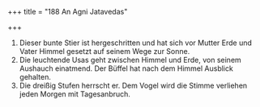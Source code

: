 +++
title = "188 An Agni Jatavedas"

+++

1.	Dieser bunte Stier ist hergeschritten und hat sich vor Mutter Erde und Vater Himmel gesetzt auf seinem Wege zur Sonne.
2.	Die leuchtende Usas geht zwischen Himmel und Erde, von seinem Aushauch einatmend. Der Büffel hat nach dem Himmel Ausblick gehalten.
3.	Die dreißig Stufen herrscht er. Dem Vogel wird die Stimme verliehen jeden Morgen mit Tagesanbruch.


